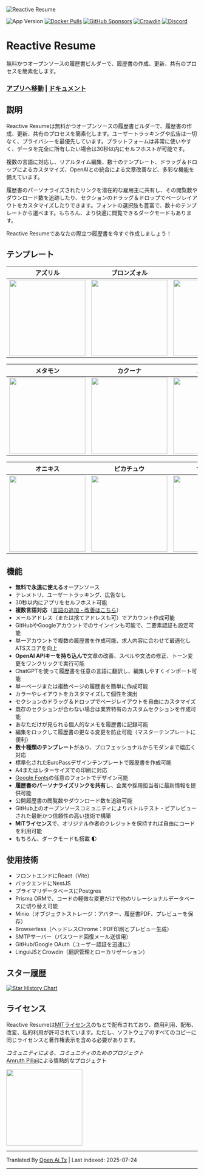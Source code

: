 ![Reactive Resume](https://i.imgur.com/FFc4nyZ.jpg)

![App Version](https://img.shields.io/github/package-json/version/AmruthPillai/Reactive-Resume?label=version)
[![Docker Pulls](https://img.shields.io/docker/pulls/amruthpillai/reactive-resume)](https://hub.docker.com/repository/docker/amruthpillai/reactive-resume)
[![GitHub Sponsors](https://img.shields.io/github/sponsors/AmruthPillai)](https://github.com/sponsors/AmruthPillai)
[![Crowdin](https://badges.crowdin.net/reactive-resume/localized.svg)](https://crowdin.com/project/reactive-resume)
[![Discord](https://img.shields.io/discord/1173518977851473940?label=discord&link=https%3A%2F%2Fdiscord.gg%2FhzwkZbyvUW)](https://discord.gg/hzwkZbyvUW)

# Reactive Resume

無料かつオープンソースの履歴書ビルダーで、履歴書の作成、更新、共有のプロセスを簡素化します。

### [アプリへ移動](https://rxresu.me/) | [ドキュメント](https://docs.rxresu.me/)

## 説明

Reactive Resumeは無料かつオープンソースの履歴書ビルダーで、履歴書の作成、更新、共有のプロセスを簡素化します。ユーザートラッキングや広告は一切なく、プライバシーを最優先しています。プラットフォームは非常に使いやすく、データを完全に所有したい場合は30秒以内にセルフホストが可能です。

複数の言語に対応し、リアルタイム編集、数十のテンプレート、ドラッグ＆ドロップによるカスタマイズ、OpenAIとの統合による文章改善など、多彩な機能を備えています。

履歴書のパーソナライズされたリンクを潜在的な雇用主に共有し、その閲覧数やダウンロード数を追跡したり、セクションのドラッグ＆ドロップでページレイアウトをカスタマイズしたりできます。フォントの選択肢も豊富で、数十のテンプレートから選べます。もちろん、より快適に閲覧できるダークモードもあります。

Reactive Resumeであなたの際立つ履歴書を今すぐ作成しましょう！

## テンプレート

| アズリル                                                     | ブロンズォル                                               | チコリタ                                                   |
| ------------------------------------------------------------ | ----------------------------------------------------------- | ----------------------------------------------------------- |
| <img src="https://i.imgur.com/jKgo04C.jpeg" width="200px" /> | <img src="https://i.imgur.com/DFNQZP2.jpg" width="200px" /> | <img src="https://i.imgur.com/Dwv8Y7f.jpg" width="200px" /> |

| メタモン                                                     | カクーナ                                                   | ノーズパス                                                 |
| ----------------------------------------------------------- | ----------------------------------------------------------- | ----------------------------------------------------------- |
| <img src="https://i.imgur.com/6c5lASL.jpg" width="200px" /> | <img src="https://i.imgur.com/268ML3t.jpg" width="200px" /> | <img src="https://i.imgur.com/npRLsPS.jpg" width="200px" /> |

| オニキス                                                     | ピカチュウ                                                 | サイホーン                                                 |
| ----------------------------------------------------------- | ----------------------------------------------------------- | ----------------------------------------------------------- |
| <img src="https://i.imgur.com/cxplXOW.jpg" width="200px" /> | <img src="https://i.imgur.com/Y9f7qsh.jpg" width="200px" /> | <img src="https://i.imgur.com/h4kQxy2.jpg" width="200px" /> |

## 機能

- **無料で永遠に使える**オープンソース
- テレメトリ、ユーザートラッキング、広告なし
- 30秒以内にアプリをセルフホスト可能
- **複数言語対応**（[言語の追加・改善はこちら](https://translate.rxresu.me/)）
- メールアドレス（または捨てアドレスも可）でアカウント作成可能
- GitHubやGoogleアカウントでのサインインも可能で、二要素認証も設定可能
- 単一アカウントで複数の履歴書を作成可能、求人内容に合わせて最適化しATSスコアを向上
- **OpenAI APIキーを持ち込んで**文章の改善、スペルや文法の修正、トーン変更をワンクリックで実行可能
- ChatGPTを使って履歴書を任意の言語に翻訳し、編集しやすくインポート可能
- 単一ページまたは複数ページの履歴書を簡単に作成可能
- カラーやレイアウトをカスタマイズして個性を演出
- セクションのドラッグ＆ドロップでページレイアウトを自由にカスタマイズ
- 既存のセクションが合わない場合は業界特有のカスタムセクションを作成可能
- あなただけが見られる個人的なメモを履歴書に記録可能
- 編集をロックして履歴書の更なる変更を防止可能（マスターテンプレートに便利）
- **数十種類のテンプレート**があり、プロフェッショナルからモダンまで幅広く対応
- 標準化されたEuroPassデザインテンプレートで履歴書を作成可能
- A4またはレターサイズでの印刷に対応
- [Google Fonts](https://fonts.google.com/)の任意のフォントでデザイン可能
- **履歴書のパーソナライズリンクを共有**し、企業や採用担当者に最新情報を提供可能
- 公開履歴書の閲覧数やダウンロード数を追跡可能
- GitHub上のオープンソースコミュニティによりバトルテスト・ピアレビューされた最新かつ信頼性の高い技術で構築
- **MITライセンス**で、オリジナル作者のクレジットを保持すれば自由にコードを利用可能
- もちろん、ダークモードも搭載 🌓

## 使用技術

- フロントエンドにReact（Vite）
- バックエンドにNestJS
- プライマリデータベースにPostgres
- Prisma ORMで、コードの軽微な変更だけで他のリレーショナルデータベースに切り替え可能
- Minio（オブジェクトストレージ：アバター、履歴書PDF、プレビューを保存）
- Browserless（ヘッドレスChrome：PDF印刷とプレビュー生成）
- SMTPサーバー（パスワード回復メール送信用）
- GitHub/Google OAuth（ユーザー認証を迅速に）
- LinguiJSとCrowdin（翻訳管理とローカリゼーション）

## スター履歴

<a href="https://star-history.com/#AmruthPillai/Reactive-Resume&Date">
  <picture>
    <source media="(prefers-color-scheme: dark)" srcset="https://api.star-history.com/svg?repos=AmruthPillai/Reactive-Resume&type=Date&theme=dark" />
    <source media="(prefers-color-scheme: light)" srcset="https://api.star-history.com/svg?repos=AmruthPillai/Reactive-Resume&type=Date" />
    <img alt="Star History Chart" src="https://api.star-history.com/svg?repos=AmruthPillai/Reactive-Resume&type=Date" />
  </picture>
</a>

## ライセンス

Reactive Resumeは[MITライセンス](/LICENSE.md)のもとで配布されており、商用利用、配布、改変、私的利用が許可されています。ただし、ソフトウェアのすべてのコピーに同じライセンスと著作権表示を含める必要があります。

_コミュニティによる、コミュニティのためのプロジェクト_  
[Amruth Pillai](https://www.amruthpillai.com/)による情熱的なプロジェクト

<p>
  <a href="https://www.digitalocean.com/?utm_medium=opensource&utm_source=Reactive-Resume">
    <img src="https://opensource.nyc3.cdn.digitaloceanspaces.com/attribution/assets/PoweredByDO/DO_Powered_by_Badge_blue.svg" width="200px">
  </a>
</p>


---

Tranlated By [Open Ai Tx](https://github.com/OpenAiTx/OpenAiTx) | Last indexed: 2025-07-24

---